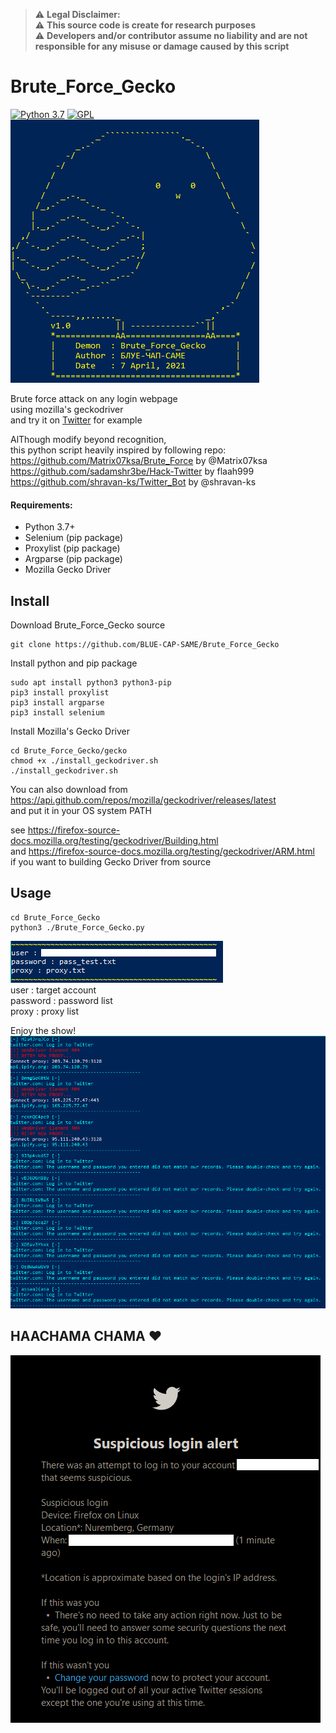 > :warning: **Legal Disclaimer:**  
> :warning: **This source code is create for research purposes**  
> :warning: **Developers and/or contributor assume no liability and are not responsible for any misuse or damage caused by this script**  

# Brute_Force_Gecko
[![Python 3.7](https://img.shields.io/badge/Python-3.7-blue.svg)](http://www.python.org/download/)
[![GPL](https://img.shields.io/badge/GPL-V2.0-red.svg)](https://www.gnu.org/licenses/gpl-2.0.html)  
![CyberKiara](./pic/CyberKiara.png)  

Brute force attack on any login webpage  
using mozilla's geckodriver  
and try it on [Twitter](https://twitter.com/login) for example

AlThough modify beyond recognition,  
this python script heavily inspired by following repo:  
https://github.com/Matrix07ksa/Brute_Force by @Matrix07ksa  
https://github.com/sadamshr3be/Hack-Twitter by flaah999  
https://github.com/shravan-ks/Twitter_Bot by @shravan-ks

#### Requirements:
  * Python 3.7+
  * Selenium  (pip package)
  * Proxylist (pip package)
  * Argparse  (pip package)
  * Mozilla Gecko Driver

## Install
Download Brute_Force_Gecko source  
```
git clone https://github.com/BLUE-CAP-SAME/Brute_Force_Gecko
```
Install python and pip package
```
sudo apt install python3 python3-pip
pip3 install proxylist
pip3 install argparse
pip3 install selenium
```
Install Mozilla's Gecko Driver
```
cd Brute_Force_Gecko/gecko
chmod +x ./install_geckodriver.sh
./install_geckodriver.sh
```
  You can also download from https://api.github.com/repos/mozilla/geckodriver/releases/latest  
  and put it in your OS system PATH  
  
  see https://firefox-source-docs.mozilla.org/testing/geckodriver/Building.html  
  and https://firefox-source-docs.mozilla.org/testing/geckodriver/ARM.html  
  if you want to building Gecko Driver from source  

## Usage
```
cd Brute_Force_Gecko
python3 ./Brute_Force_Gecko.py
```
![useage0](./pic/useage0.png)  
user : target account  
password : password list  
proxy : proxy list  

Enjoy the show!  
![useage1](./pic/useage1.png)  

## HAACHAMA CHAMA ❤
![Alert_pass](./pic/Alert_pass.png)  

